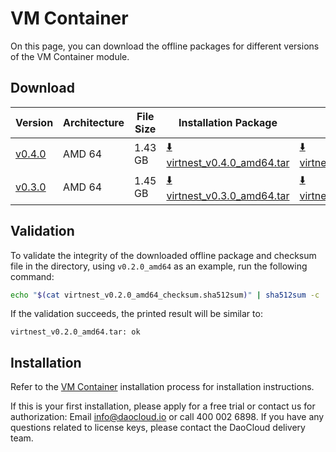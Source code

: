 # VM Container

On this page, you can download the offline packages for different versions of the VM Container module.

## Download

| Version | Architecture | File Size | Installation Package | Checksum File | Release Date |
| ------- | ------------ | --------- | -------------------- | ------------- | ------------ |
| [v0.4.0](../../virtnest/intro/release-notes.md) | AMD 64 | 1.43 GB | [:arrow_down: virtnest_v0.4.0_amd64.tar](https://qiniu-download-public.daocloud.io/DaoCloud_Enterprise/virtnest_v0.4.0_amd64.tar) | [:arrow_down: virtnest_v0.4.0_amd64_checksum.sha512sum](https://qiniu-download-public.daocloud.io/DaoCloud_Enterprise/virtnest_v0.4.0_amd64_checksum.sha512sum) | 2023-11-30 |
| [v0.3.0](../../virtnest/intro/release-notes.md) | AMD 64 | 1.45 GB | [:arrow_down: virtnest_v0.3.0_amd64.tar](https://qiniu-download-public.daocloud.io/DaoCloud_Enterprise/virtnest_v0.3.0_amd64.tar) | [:arrow_down: virtnest_v0.3.0_amd64_checksum.sha512sum](https://qiniu-download-public.daocloud.io/DaoCloud_Enterprise/virtnest_v0.3.0_amd64_checksum.sha512sum) | 2023-11-06 |

## Validation

To validate the integrity of the downloaded offline package and checksum file in the directory, using `v0.2.0_amd64` as an example, run the following command:

```sh
echo "$(cat virtnest_v0.2.0_amd64_checksum.sha512sum)" | sha512sum -c
```

If the validation succeeds, the printed result will be similar to:

```none
virtnest_v0.2.0_amd64.tar: ok
```

## Installation

Refer to the [VM Container](../../virtnest/install/offline-install.md) installation process for installation instructions.

If this is your first installation, please apply for a free trial or contact us for authorization: Email info@daocloud.io or call 400 002 6898.
If you have any questions related to license keys, please contact the DaoCloud delivery team.
